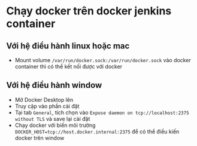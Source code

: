 # Chạy docker trên docker jenkins container
## Với hệ điều hành linux hoặc mac

- Mount volume `/var/run/docker.sock:/var/run/docker.sock` vào docker container thì có thể kết nối được với docker

## Với hệ điều hành window

- Mở Docker Desktop lên
- Truy cập vào phần cài đặt
- Tại tab `General`, tích chọn vào `Expose daemon on tcp://localhost:2375 without TLS` và save lại cài đặt
- Chạy docker với biến môi trường `DOCKER_HOST=tcp://host.docker.internal:2375` để có thể điều kiến docker trên window